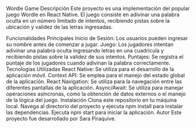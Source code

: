 Wordle Game
Descripción
Este proyecto es una implementación del popular juego Wordle en React Native. El juego consiste en adivinar una palabra oculta en un número limitado de intentos, recibiendo pistas sobre la ubicación y validez de las letras ingresadas.

Funcionalidades Principales
Inicio de Sesión: Los usuarios pueden ingresar su nombre antes de comenzar a jugar.
Juego: Los jugadores intentan adivinar una palabra oculta ingresando letras en una cuadrícula y recibiendo pistas sobre la validez de sus intentos.
Puntajes: Se registra el puntaje de los jugadores cuando adivinan la palabra correctamente.
Tecnologías Utilizadas
React Native: Se utiliza para el desarrollo de la aplicación móvil.
Context API: Se emplea para el manejo del estado global de la aplicación.
React Navigation: Se utiliza para la navegación entre las diferentes pantallas de la aplicación.
Async/Await: Se utiliza para manejar operaciones asíncronas, como la obtención de datos externos o el manejo de la lógica del juego.
Instalación
Clona este repositorio en tu máquina local.
Navega al directorio del proyecto y ejecuta npm install para instalar las dependencias.
Ejecuta npm start para iniciar la aplicación.
Autor
Este proyecto fue desarrollado por Sara Piraquive.